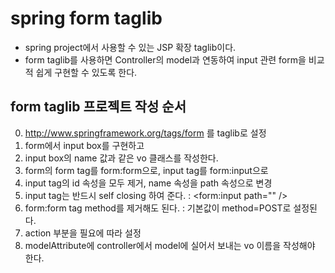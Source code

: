 # spring form taglib
* spring project에서 사용할 수 있는 JSP 확장 taglib이다.
* form taglib를 사용하면 Controller의 model과 연동하여 input 관련 form을 비교적 쉽게 구현할 수 있도록 한다.

## form taglib 프로젝트 작성 순서
0. http://www.springframework.org/tags/form 를 taglib로 설정
1. form에서 input box를 구현하고
2. input box의 name 값과 같은 vo 클래스를 작성한다.
3. form의 form tag를 form:form으로, input tag를 form:input으로
4. input tag의 id 속성을 모두 제거, name 속성을 path 속성으로 변경
5. input tag는 반드시 self closing 하여 준다. : <form:input path="" />
6. form:form tag method를 제거해도 된다. : 기본값이 method=POST로 설정된다.
7. action 부분을 필요에 따라 설정
8. modelAttribute에 controller에서 model에 실어서 보내는 vo 이름을 작성해야 한다.

